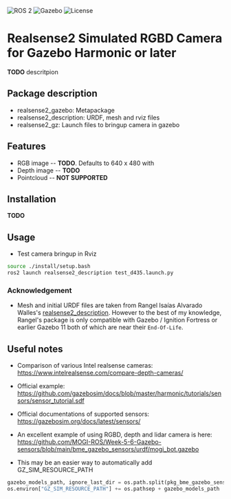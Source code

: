 ![ROS 2](https://img.shields.io/badge/ROS%202-Jazzy-blue)
![Gazebo](https://img.shields.io/badge/Gazebo-Harmonic-orange)
![License](https://img.shields.io/badge/License-Apache%202.0-green)
#  Realsense2 Simulated RGBD Camera for Gazebo Harmonic or later

**TODO** descritpion

## Package description

* realsense2_gazebo: Metapackage
* realsense2_description: URDF, mesh and rviz files 
* realsense2_gz: Launch files to bringup camera in gazebo

## Features

* RGB image -- **TODO**. Defaults to 640 x 480 with 
* Depth image -- **TODO**
* Pointcloud -- **NOT SUPPORTED**


## Installation

**TODO**

## Usage

* Test camera bringup in Rviz

```bash
source ./install/setup.bash
ros2 launch realsense2_description test_d435.launch.py
```

### Acknowledgement

* Mesh and initial URDF files are taken from Rangel Isaías Alvarado Walles's [realsense2_description](https://github.com/issaiass/realsense2_description). However to the best of my knowledge, Rangel's package is only compatible with Gazebo / Ignition Fortress or earlier Gazebo 11 both of which are near their `End-Of-Life`.

## Useful notes

* Comparison of various Intel realsense cameras: https://www.intelrealsense.com/compare-depth-cameras/
* Official example: https://github.com/gazebosim/docs/blob/master/harmonic/tutorials/sensors/sensor_tutorial.sdf
* Official documentations of supported sensors: https://gazebosim.org/docs/latest/sensors/
* An excellent example of using RGBD, depth and lidar camera is here: https://github.com/MOGI-ROS/Week-5-6-Gazebo-sensors/blob/main/bme_gazebo_sensors/urdf/mogi_bot.gazebo

* This may be an easier way to automatically add GZ_SIM_RESOURCE_PATH

```python
gazebo_models_path, ignore_last_dir = os.path.split(pkg_bme_gazebo_sensors)
os.environ["GZ_SIM_RESOURCE_PATH"] += os.pathsep + gazebo_models_path
```